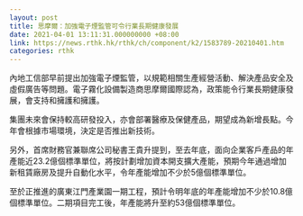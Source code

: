 ```yaml
---
layout: post
title: 思摩爾：加強電子煙監管可令行業長期健康發展
date: 2021-04-01 13:11:31.000000000 +08:00
link: https://news.rthk.hk/rthk/ch/component/k2/1583789-20210401.htm
categories: rthk
---
```


內地工信部早前提出加強電子煙監管，以規範相關生產經營活動、解決產品安全及虛假廣告等問題。電子霧化設備製造商思摩爾國際認為，政策能令行業長期健康發展，會支持和擁護和擁護。

集團未來會保持較高研發投入，亦會部署醫療及保健產品，期望成為新增長點。今年會根據市場環境，決定是否推出新技術。

另外，首席財務官兼聯席公司秘書王貴升提到，至去年底，面向企業客戶產品的年產能近23.2億個標準單位，將按計劃增加資本開支擴大產能，預期今年通過增加新租賃廠房及提升自動化水平，令年產能增加不少於5億個標準單位。

至於正推進的廣東江門產業園一期工程，預計令明年底的年產能增加不少於10.8億個標準單位。二期項目完工後，年產能將升至約53億個標準單位。
